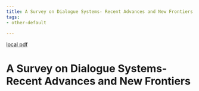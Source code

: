 ```yaml
---
title: A Survey on Dialogue Systems- Recent Advances and New Frontiers
tags:
- other-default

---
```


[local pdf](../../../pdfs/A%20Survey%20on%20Dialogue%20Systems-%20Recent%20Advances%20and%20New%20Frontiers.pdf)

# A Survey on Dialogue Systems- Recent Advances and New Frontiers

